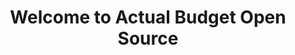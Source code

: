 ---
title: Welcome to Actual Budget Open Source
description: The new home for the Open Source project.
slug: welcome-actualbudget-os
authors: rich-howell
tags: [hello, docusaurus-v2]
hide_table_of_contents: false
---
